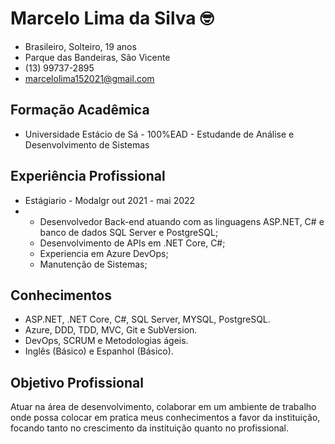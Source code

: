 # Marcelo Lima da Silva 🤓

 - Brasileiro, Solteiro, 19 anos
 - Parque das Bandeiras, São Vicente  
 - (13) 99737-2895  
 - marcelolima152021@gmail.com

## Formação Acadêmica
 - Universidade Estácio de Sá - 100%EAD - Estudande de Análise e Desenvolvimento de Sistemas

## Experiência Profissional
 - Estágiario - Modalgr out 2021 - mai 2022
 -  - Desenvolvedor Back-end atuando com as linguagens ASP.NET, C# e banco de dados SQL Server e PostgreSQL;
    - Desenvolvimento de APIs em .NET Core, C#;
    - Experiencia em Azure DevOps;
    - Manutenção de Sistemas;

 
## Conhecimentos
 - ASP.NET, .NET Core, C#, SQL Server, MYSQL, PostgreSQL.
 - Azure, DDD, TDD, MVC, Git e SubVersion.
 - DevOps, SCRUM e Metodologias ágeis.
 - Inglês (Básico) e Espanhol (Básico).


## Objetivo Profissional
Atuar na área de desenvolvimento, colaborar em um ambiente de trabalho onde possa colocar em pratica meus conhecimentos a favor da instituição, focando tanto no crescimento da instituição quanto no profissional.


